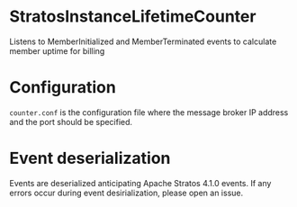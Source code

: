 # StratosInstanceLifetimeCounter
Listens to MemberInitialized and MemberTerminated events to calculate member uptime for billing

# Configuration

`counter.conf` is the configuration file where the message broker IP address and the port should be specified. 

# Event deserialization

Events are deserialized anticipating Apache Stratos 4.1.0 events. If any errors occur during event desirialization, please open an issue. 
